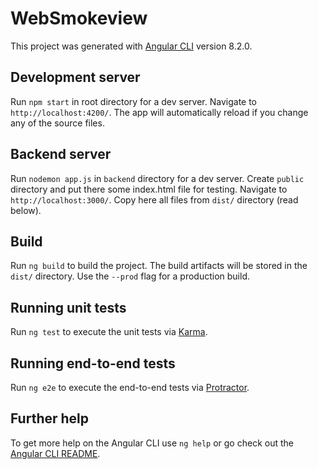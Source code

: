 # WebSmokeview

This project was generated with [Angular CLI](https://github.com/angular/angular-cli) version 8.2.0.

## Development server

Run `npm start` in root directory for a dev server. Navigate to `http://localhost:4200/`. The app will automatically reload if you change any of the source files.

## Backend server
Run `nodemon app.js` in `backend` directory for a dev server. Create `public` directory and put there some index.html file for testing. Navigate to `http://localhost:3000/`. Copy here all files from `dist/` directory (read below). 

## Build

Run `ng build` to build the project. The build artifacts will be stored in the `dist/` directory. Use the `--prod` flag for a production build.

## Running unit tests

Run `ng test` to execute the unit tests via [Karma](https://karma-runner.github.io).

## Running end-to-end tests

Run `ng e2e` to execute the end-to-end tests via [Protractor](http://www.protractortest.org/).

## Further help

To get more help on the Angular CLI use `ng help` or go check out the [Angular CLI README](https://github.com/angular/angular-cli/blob/master/README.md).
